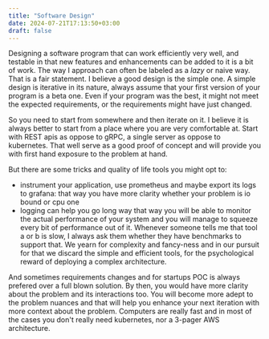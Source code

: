 ```yaml
---
title: "Software Design"
date: 2024-07-21T17:13:50+03:00
draft: false
---
```


Designing a software program that can work efficiently very well, and testable in that new features and enhancements can be added to it is a bit of work. The way I approach can often be labeled as a _lazy_ or naive way. That is a fair statement. I believe a good design is the simple one. A simple design is iterative in its nature, always assume that your first version of your program is a beta one. Even if your program was the best, it might not meet the expected requirements, or the requirements might have just changed.



So you need to start from somewhere and then iterate on it. I believe it is always better to start from a place where you are very comfortable at. Start with REST apis as oppose to gRPC, a single server as oppose to kubernetes. That well serve as a good proof of concept and will provide you with first hand exposure to the problem at hand. 

But there are some tricks and quality of life tools you might opt to:
- instrument your application, use prometheus and maybe export its logs to grafana: that way you have more clarity whether your problem is io bound or cpu one
- logging can help you go long way
that way you will be able to monitor the actual performance of your system and you will manage to squeeze every bit of performance out of it. Whenever someone tells me that tool a or b is slow, I always ask them whether they have benchmarks to support that. We yearn for complexity and fancy-ness and in our pursuit for that we discard the simple and efficient tools, for the psychological reward of deploying a complex architecture.

And sometimes requirements changes and for startups POC is always prefered over a full blown solution. By then, you would have more clarity about the problem and its interactions too. You will become more adept to the problem nuances and that will help you enhance your next iteration with more context about the problem. Computers are really fast and in most of the cases you don't really need kubernetes, nor a 3-pager AWS architecture.

